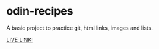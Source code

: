 # odin-recipes

A basic project to practice git, html links, images and lists.

[LIVE LINK!](https://x-deepak.github.io/odin-recipes/index.html)
